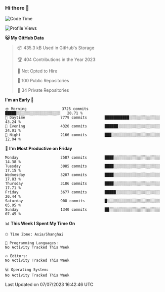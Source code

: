 ### Hi there 👋

<!--
**qbosen/qbosen** is a ✨ _special_ ✨ repository because its `README.md` (this file) appears on your GitHub profile.

Here are some ideas to get you started:

- 🔭 I’m currently working on ...
- 🌱 I’m currently learning ...
- 👯 I’m looking to collaborate on ...
- 🤔 I’m looking for help with ...
- 💬 Ask me about ...
- 📫 How to reach me: ...
- 😄 Pronouns: ...
- ⚡ Fun fact: ...
-->

<!--START_SECTION:waka-->
![Code Time](http://img.shields.io/badge/Code%20Time-2%2C111%20hrs%2036%20mins-blue)

![Profile Views](http://img.shields.io/badge/Profile%20Views-0-blue)

**🐱 My GitHub Data** 

> 📦 435.3 kB Used in GitHub's Storage 
 > 
> 🏆 404 Contributions in the Year 2023
 > 
> 🚫 Not Opted to Hire
 > 
> 📜 100 Public Repositories 
 > 
> 🔑 34 Private Repositories 
 > 
**I'm an Early 🐤** 

```text
🌞 Morning                3725 commits        █████░░░░░░░░░░░░░░░░░░░░   20.71 % 
🌆 Daytime                7779 commits        ███████████░░░░░░░░░░░░░░   43.24 % 
🌃 Evening                4320 commits        ██████░░░░░░░░░░░░░░░░░░░   24.01 % 
🌙 Night                  2166 commits        ███░░░░░░░░░░░░░░░░░░░░░░   12.04 % 
```
📅 **I'm Most Productive on Friday** 

```text
Monday                   2587 commits        ████░░░░░░░░░░░░░░░░░░░░░   14.38 % 
Tuesday                  3085 commits        ████░░░░░░░░░░░░░░░░░░░░░   17.15 % 
Wednesday                3207 commits        ████░░░░░░░░░░░░░░░░░░░░░   17.83 % 
Thursday                 3186 commits        ████░░░░░░░░░░░░░░░░░░░░░   17.71 % 
Friday                   3677 commits        █████░░░░░░░░░░░░░░░░░░░░   20.44 % 
Saturday                 908 commits         █░░░░░░░░░░░░░░░░░░░░░░░░   05.05 % 
Sunday                   1340 commits        ██░░░░░░░░░░░░░░░░░░░░░░░   07.45 % 
```


📊 **This Week I Spent My Time On** 

```text
🕑︎ Time Zone: Asia/Shanghai

💬 Programming Languages: 
No Activity Tracked This Week

🔥 Editors: 
No Activity Tracked This Week

💻 Operating System: 
No Activity Tracked This Week
```


 Last Updated on 07/07/2023 16:42:46 UTC
<!--END_SECTION:waka-->
